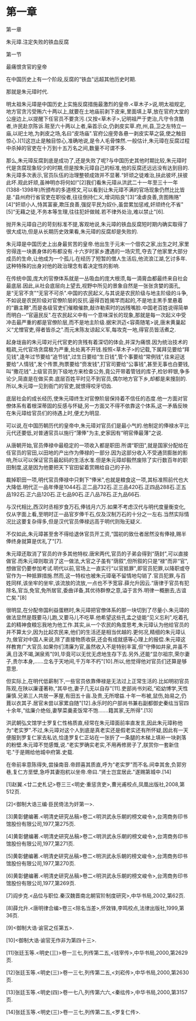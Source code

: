 # 第一章

第一章
朱元璋.注定失败的铁血反腐

第一节
最痛恨贪官的皇帝

在中国历史上有一个阶段,反腐的“铁血"远超其他历史时期.

那就是朱元璋时代.

明太祖朱元璋是中国历史上实施反腐措施最激烈的皇帝.<草木子>说,明太祖规定,地方官贪污受贿六十两以上,就要在土地庙前剥下皮来,里面填上草,放在官府大堂的公座边上,以提醒下任官员不要贪污.(又按<草木子>,记明祖严于吏治,凡守令贪酷者,许民赴京陈诉.赃至六十两以上者,枭首示众,仍剥皮实草.府,州,县,卫之左特立一庙,以祀土地,为剥皮之场,名曰“皮场庙".官府公座旁各悬一剥皮实草之袋,使之触目惊心.)[1]这岂止是触目惊心,准确地说,是令人毛骨悚然.一般估计,朱元璋在反腐过程中杀掉的官吏在十万到十五万名之间,数量不可谓不多.

那么,朱元璋反腐到底是成功了,还是失败了呢?与中国历史其他时期比较,朱元璋时代是贪腐现象较少的时期,但是按朱元璋自己的标准,他的反腐还远远没有达到目的.朱元璋多次表示,官员队伍的治理整顿成效并不显著.“奸顽之徒难治,扶此彼坏,扶彼此坏.观此奸顽,虽神明亦将何如!"[2]我们看朱元璋从洪武二十一年至三十一年(1388-1398年)所颁布的多道榜文,可以看到让朱元璋不满的官场现象仍然比比皆是.“县州府行省官吏在职役者,往往倒持仁义,增词陷良"[3]“凌虐良善,贪图贿赂"[4]“奸顽小人,恃其富豪,欺压良善,强捉平民为奴仆,虽尝累加惩戒,奸顽终化不省"[5]“无藉之徒,不务本等生理,往往犯奸做贼.若不律外处治,难以禁止"[6].

抛开朱元璋自己的苛刻标准不提,客观地说,朱元璋的铁血反腐短时期内确实取得了很大成功,但是从长期历史效果看,朱元璋的反腐却是失败的.

朱元璋是中国历史上出身最贫苦的皇帝.他出生于元末一个佃农之家,出生之时,家里穷得连一块裹身体的布都没有.十六岁时家乡遭遇的一场灾荒,夺去了他家里大部分成员的生命,让他成为一个孤儿.在经历了短暂的僧人生活后,他流浪江湖,乞讨多年.这种特殊的出身对他的政治理念有着决定性的影响.

在传统中国,庞大的官僚体系就是一丛吸血的庞大根须,每一滴膏血都最终来自社会最底层.因此,从社会底层向上望去,视野中所见的景象自然是一张张贪婪的面孔,是“无官不贪"“无官不可杀".中国的农民起义,与其说是农民阶级与地主阶级的斗争,不如说是农民阶级对官僚阶层的反抗.逼得百姓揭竿而起的,不是地主黑手里悬着的“霸主鞭",而是各级官吏们催粮催款,敲诈勒索时的凶残嘴脸.中国老百姓说得简单而明白--“官逼民反".在农民起义中有一个意味深长的现象,那就是每一次起义中受冲击最严重的都是官僚阶层,而不是地主阶级.据宋洪迈<容斋随笔>说,唐末黄巢起义“尤憎官吏,得者皆杀之".而元末陈友谅起义军,每攻克一地,得官员皆活煮之.

起身垅亩的朱元璋对元代官吏的贪残有着深切的体会,并深为痛恨.因为统治技术的粗疏,元代官场贪腐极为严重,处处离不开钱.按照<草木子>的记载,下属拜见要给“拜见钱",逢年过节要给“追节钱",过生日要给“生日钱",管个事要给“常例钱",往来迎送要给“人情钱",发个传票,拘票要给“赍发钱",打官司要给“公事钱",甚至无事也白要钱,叫“撒花钱".上级官员到下级地方来检查公务,竟公开带着管钱的库子,检钞秤银,争多论少,简直是在做买卖.底层百姓平时见不到官员,偶尔地方官下乡,却都是来搜刮的.所以,朱元璋一见到衙门的官吏,就恨得咬牙切齿.

底层社会的成长经历,使朱元璋终生对官僚阶层保持着不信任的态度.他一方面对官僚体系有着根深蒂固的反感与怀疑,另一方面又不得不依靠这个体系,这一矛盾反映在朱元璋给官员们的待遇上时,便尤为明显.

可以说,在中国历朝历代的皇帝中,朱元璋对官员们是最小气的.他制定的俸禄水平比元代还要低,对普通官员以施行“薄俸"为主,史家因有“明官俸最薄"之说.

从唐朝开始,官员俸禄中最稳定的一项收入都是职田.所谓“职田",就是国家分配给在任官员的官田,以田地的产出作为俸禄的一部分.因为这部分收入不受通货膨胀的影响,所以可以保证官员最起码的生活水准.但是朱元璋却毅然废除了实行数百年的职田制度,这是因为他要把天下官田留着赏赐给自己的子孙.

裁掉职田一项,明代官员俸禄中只剩下“俸米",也就是粮食这一项,其标准照前代也大大降低.明代正一品年俸是1044石.正二品732石.正三品420石.正四品288石.正五品192石.正六品120石.正七品90石.正八品78石.正九品66石.

与汉代相比,西汉时丞相岁食万石,俸钱月六万.如果不考虑汉代与明代度量衡变化,仅从字面上看,至明时正一品官岁俸千石,仅及汉制万石的十分之一左右.当然实际情况比这要复杂得多,但是汉代官员俸禄远高于明代则殆无疑义.

不仅如此,朱元璋甚至舍不得给退休官员开工资,“国初的致仕者居然没有俸禄,赐半俸终身就算是优礼了"[7].

朱元璋还取消了官员的许多其他特权.唐宋两代,官员的子弟会得到“荫封",可以直接做官.而朱元璋则取消了这一做法,大官之子虽有“荫叙",但所叙的只是“禄"而非“官",想做官仍要参加考试.明代以前,官场上一直实行“以官抵罪",即官员犯罪,以降职或夺官作为一种抵罪措施.然而,这一特权也被朱元璋毫不留情地勾销了.官员犯罪,与百姓同样,该坐牢的坐牢,该流放的流放,一点也不予宽容.薛允升因云.“唐律于官员有犯除名,官当,免官,免所居官,委曲详备,其优待群僚之意,溢于言外.明律一概删去,古谊亡矣."[8]

很明显,在分配帝国利益蛋糕时,朱元璋把官僚体系的那一块切到了尽量小.朱元璋的做法显然是既要马儿跑,又要马儿不吃草.他希望这些孔孟之徒能“见义忘利",吃着孔孟的精神食粮忘我地为他工作.其实,从一个农民的角度思考,朱元璋认为他给官员的并不算太少,因为比起农民来,他们的生活还是相当优越的.更何况,精细的朱元璋认为,做官对中国人来说,除了直接物质收获,还会有成就感等心理上的报偿.朱元璋这样教育广大官员.如果你们清廉为官,虽然收入不是特别丰富,但“守俸如井泉,井虽不满,日汲不竭,渊泉焉"[9],毕竟可以无忧无虑地生存下去.另外,还能“显尔祖宗,荣尔妻子,贵尔本身,......立名于天地间,千万年不朽"[10].所以,他觉得他对官员们还算是够意思.

但实际上,在明代低薪制下,一些官员依靠俸禄是无法过上正常生活的.比如明初官员陈观,在陕以廉谨著称,“其卒也,妻子几无以自存"[11].吏部尚书刘崧,“崧幼博学,天性廉慎.兄弟三人共居一茅屋,有田五十亩.及贵,无所增益.十年一布被,鼠伤,始易之,仍葺以衣其子.居官未尝以家累自随"[12].永乐时的户部尚书兼右副都御史秦纮当官四十余年,“纮廉介绝俗,妻孥菜羹麦饭常不饱.......籍其家,无所得".[13]

洪武朝弘文馆学士罗复仁性格质直,经常在朱元璋面前率直发言,因此朱元璋称他为“老实罗".不过,朱元璋对这个人到底是真老实还是假老实还有所怀疑,因此有一天便服到罗复仁家去私访,恰逢罗复仁正站在一张折了一条腿的木梯上填补一块剥落的粉壁.朱元璋不觉感慨,说.“老实罗确实老实,不用再修房子了,朕赏你一套新住宅."于是赐给他城中府第.史载.

在帝前率意陈得失,尝操南音.帝顾喜其质直,呼为“老实罗"而不名.间幸其舍,负郭穷巷,复仁方垩壁,急呼其妻抱杌以坐帝.帝曰.“贤士岂宜居此."遂赐第城中.[14]

[1]赵翼.<廿二史札记>卷三三<明史·重惩贪吏>,曹光甫校点,凤凰出版社,2008,第512页.

[2]<御制大诰三编·臣民倚法为奸第一>.

[3]黄彰健编著.<明清史研究丛稿>卷二<明洪武永乐朝的榜文峻令>,台湾商务印书馆股份有限公司,1977,第275页.

[4]黄彰健编著.<明清史研究丛稿>卷二<明洪武永乐朝的榜文峻令>,台湾商务印书馆股份有限公司,1977,第271页.

[5]黄彰健编著.<明清史研究丛稿>卷二<明洪武永乐朝的榜文峻令>,台湾商务印书馆股份有限公司,1977,第270页.

[6]黄彰健编著.<明清史研究丛稿>卷二<明洪武永乐朝的榜文峻令>,台湾商务印书馆股份有限公司,1977,第269页.

[7]阎步克.<品位与职位.秦汉魏晋南北朝官阶制度研究>,中华书局,2002,第62页.

[8]薛允升.<唐明律合编>卷三<除名当差>,怀效锋,李鸣校点,法律出版社,1999,第36页.

[9]<御制大诰·谕官之任第五>.

[10]<御制大诰·谕官无作非为第四十三>.

[11]张廷玉等.<明史(三)>卷一三七,列传第二五,<钱宰传>,中华书局,2000,第2629页.

[12]张廷玉等.<明史(三)>卷一三七,列传第二五,<刘崧传>,中华书局,2000,第2630页.

[13]张廷玉等.<明史(四)>卷一七八,列传第六六,<秦纮传>,中华书局,2000,第3157页.

[14]张廷玉等.<明史(三)>卷一三七,列传第二五,<罗复仁传>.